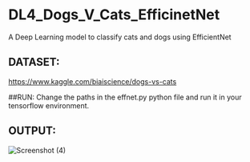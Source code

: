 # DL4_Dogs_V_Cats_EfficinetNet
A Deep Learning model to classify cats and dogs using EfficientNet

## DATASET:
https://www.kaggle.com/biaiscience/dogs-vs-cats

##RUN:
Change the paths in the effnet.py python file and run it in your tensorflow environment.

## OUTPUT:
![Screenshot (4)](https://user-images.githubusercontent.com/49911931/64647097-01800380-d436-11e9-9321-b62cc2ecf1c5.png)
